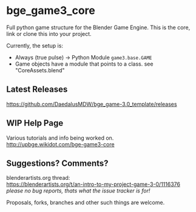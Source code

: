 # bge_game3_core  
Full python game structure for the Blender Game Engine. This is the core, link or clone this into your project.  

Currently, the setup is:
- Always (true pulse) -> Python Module `game3.base.GAME`
- Game objects have a module that points to a class. see "CoreAssets.blend"

## Latest Releases  
https://github.com/DaedalusMDW/bge_game-3.0_template/releases  

## WIP Help Page
Various tutorials and info being worked on.  
http://upbge.wikidot.com/bge-game3-core  

## Suggestions? Comments?  
blenderartists.org thread:  
https://blenderartists.org/t/an-intro-to-my-project-game-3-0/1116376  
*please no bug reports, thats what the issue tracker is for!*  

Proposals, forks, branches and other such things are welcome.  
